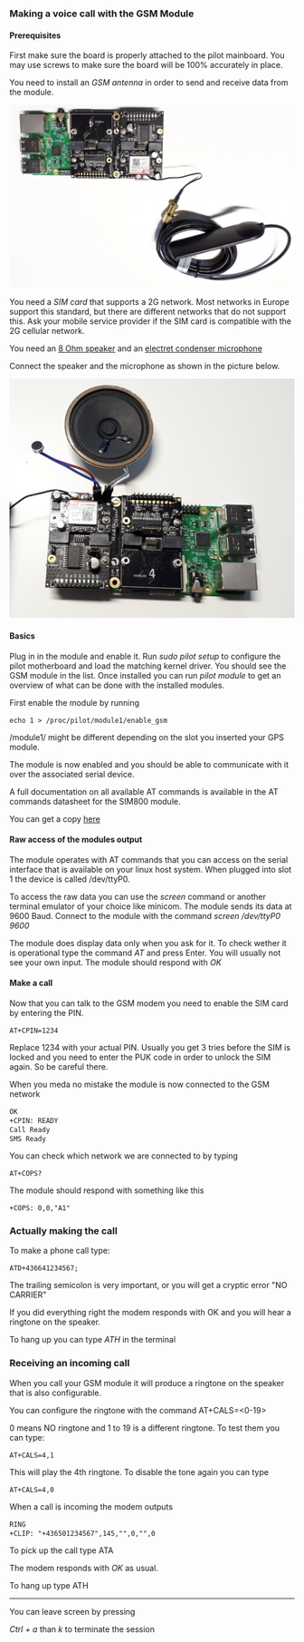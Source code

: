 ### Making a voice call with the GSM Module

#### Prerequisites

First make sure the board is properly attached to the pilot mainboard.
You may use screws to make sure the board will be 100% accurately in place.


You need to install an *GSM antenna* in order to send and receive data from the module.


![antenna](/images/GSM/antenna.jpg "GSM antenna")




You need a *SIM card* that supports a 2G network.
Most networks in Europe support this standard, but there are different networks that do not support this.
Ask your mobile service provider if the SIM card is compatible with the 2G cellular network.


You need an [8 Ohm speaker](https://uk.farnell.com/pro-signal/52-130/lautsprecher-rund-mini-8ohm-0/dp/4262323 "Speaker")  and an [electret condenser microphone
](https://uk.farnell.com/kingstate/kecg2740pbj/elektretmikrofon-mini/dp/1299885 "Microphone")   


Connect the speaker and the microphone as shown in the picture below.

![microphone and speaker](/images/GSM/mic_spk.jpg "microphone and speaker wired")




#### Basics

Plug in in the module and enable it.
Run *sudo pilot setup* to configure the pilot motherboard and load the matching kernel driver.
You should see the GSM module in the  list.
Once installed you can run *pilot module* to get an overview of what can be done with the installed modules.

First enable the module by running 

    echo 1 > /proc/pilot/module1/enable_gsm

/module1/ might be different depending on the slot you inserted your GPS module.

The module is now enabled and you should be able to communicate with it over the associated serial device.

A full documentation on all available AT commands is available in the AT commands datasheet for the SIM800 module.

You can get a copy [here](/docs/docs/sim800_series_at_command_manual_v1.01.pdf "The AT reference of the SIM800 module") 





#### Raw access of the modules output

The module operates with AT commands that you can access on the serial interface that is available on your linux host system.
When plugged into slot 1 the device is called /dev/ttyP0.

To access the raw data you can use the *screen* command or another terminal emulator of your choice like minicom.
The module sends its data at 9600 Baud.
Connect to the module with the command *screen /dev/ttyP0 9600*

The module does display data only when you ask for it.
To check wether it is operational type the command *AT* and press Enter.
You will usually not see your own input.
The module should respond with *OK*





#### Make a call

Now that you can talk to the GSM modem you need to enable the SIM card by  entering the PIN.

    AT+CPIN=1234


Replace 1234 with your actual PIN. Usually you get 3 tries before the SIM is locked and you need to enter the PUK code in order to unlock the SIM again.
So be careful there.


When you meda no mistake the module is now connected to the GSM network

    OK
    +CPIN: READY
    Call Ready
    SMS Ready

You can check which network we are connected to by typing

    AT+COPS?

The module should respond with something like this 

    +COPS: 0,0,"A1"


### Actually making the call

To make a phone call type:

    ATD+436641234567;

The trailing semicolon is very important, or you will get a cryptic error "NO CARRIER"

If you did everything right the modem responds with OK and you will hear a ringtone on the speaker.

To hang up you can type *ATH* in the terminal


### Receiving an incoming call


When you call your GSM module it will produce a ringtone on the speaker that is also configurable.

You can configure the ringtone with the command 
    AT+CALS=&lt;0-19&gt;

0 means NO ringtone and 1 to 19 is a different ringtone.
To test them you can type:

    AT+CALS=4,1

This will play the 4th ringtone.
To disable the tone again you can type

    AT+CALS=4,0


When a call is incoming the modem outputs 

    RING
    +CLIP: "+436501234567",145,"",0,"",0


To pick up the call type
    ATA

The modem responds with *OK* as usual.


To hang up type 
    ATH


---

You can leave screen by pressing

*Ctrl + a* than *k* to terminate the session

